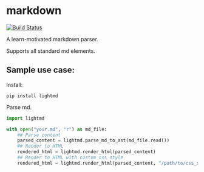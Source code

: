 # markdown
[![Build Status](https://travis-ci.org/andysim3d/markdown.svg?branch=master)](https://travis-ci.org/andysim3d/markdown)

A learn-motivated markdown parser. 

Supports all standard md elements. 

## Sample use case:

Install:
```
pip install lightmd
```

Parse md.

```python
import lightmd

with open("your.md", "r") as md_file:
    ## Parse content
    parsed_content = lightmd.parse_md_to_ast(md_file.read()) 
    ## Render to HTML
    rendered_html = lightmd.render_html(parsed_content)
    ## Render to HTML with custom css style
    rendered_html = lightmd.render_html(parsed_content, "/path/to/css_style.css")
```

